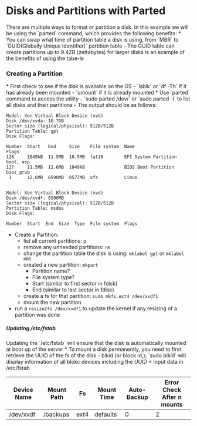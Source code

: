 <h1>Disks and Partitions with Parted</h1>
There are multiple ways to format or partition a disk. In this example we will be using the `parted` command, which provides the following benefits:
* You can swap what time of partition table a disk is using, from `MBR` to `GUID(Globally Unique Identifier)` partition table
  - The GUID table can create partitions up to 9.4ZB (zettabytes) for larger disks is an example of the benefits of using the tabe-le
<h3>Creating a Partition</h3>
* First check to see if the disk is avaliable on the OS
  - `lsblk` or `df -Th` if it has already been mounted
  - `umount` if it is already mounted
* Use `parted` command to access the utility
  - `sudo parted /dev/<disk_name>` or `sudo parted -l` to list all disks and their partitions
  - The output should be as follows:

``` 
Model: Xen Virtual Block Device (xvd)
Disk /dev/xvda: 10.7GB
Sector size (logical/physical): 512B/512B
Partition Table: gpt
Disk Flags:

Number  Start   End     Size    File system  Name                  Flags
128     1049kB  11.5MB  10.5MB  fat16        EFI System Partition  boot, esp
127     11.5MB  12.6MB  1049kB               BIOS Boot Partition   bios_grub
 1      12.6MB  8590MB  8577MB  xfs          Linux


Model: Xen Virtual Block Device (xvd)
Disk /dev/xvdf: 8590MB
Sector size (logical/physical): 512B/512B
Partition Table: msdos
Disk Flags:

Number  Start  End  Size  Type  File system  Flags
```

* Create a Partition:
  - list all current partitions: `p`
  - remove any unneeded partitions: `rm`
  - change the partition table the disk is using: `mklabel gpt` or `mklabel mbt`
  - created a new partition: `mkpart`
    * Partition name? 
    * File system type?
    * Start (similar to first sector in fdisk)
    * End (similar to last sector in fdisk)
  - create a fs for that partition: `sudo mkfs.ext4 /dev/xvdf1`
  - mount the new partition
* run a `resize2fs /dev/xvdf1` to update the kernel if any resizing of a partition was done
<h5>Updating /etc/fstab</h5>
Updating the `/etc/fstab` will ensure that the disk is automatically mounted at boot up of the server
* To mount a disk permanently, you need to first retrieve the UUID of the fs of the disk
  - blkid (or block id,); `sudo blkid` will display information of all blokc devices including the UUID
* Input data in /etc/fstab

| Device Name | Mount Path | Fs   | Mount Time | Auto-Backup | Error Check After n mounts |
|---          |---         |---   |---         |---          |---                         |
| /dev/xvdf   | /backups   | ext4 | defaults   | 0           | 2                          |

